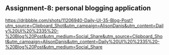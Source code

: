 ## Assignment-8: personal blogging application


https://dribbble.com/shots/11206940-Daily-UI-35-Blog-Post?utm_source=Clipboard_Shot&utm_campaign=AlisonDanis&utm_content=Daily%20UI%20%2335%20-%20Blog%20Post&utm_medium=Social_Share&utm_source=Clipboard_Shot&utm_campaign=AlisonDanis&utm_content=Daily%20UI%20%2335%20-%20Blog%20Post&utm_medium=Social_Share